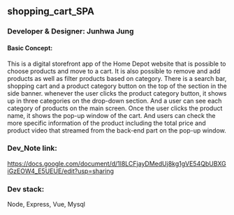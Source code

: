 ## shopping_cart_SPA

### Developer & Designer: Junhwa Jung

#### Basic Concept:
<p> 
This is a digital storefront app of the Home Depot website that is possible to choose products and move to a cart. It is also possible to remove and add products as well as filter products based on category.
There is a search bar, shopping cart and a product category button on the top of the section in the side banner.  whenever the user clicks the product category button, it shows up in three categories on the drop-down section. And a user can see each category of products on the main screen.
Once the user clicks the product name, it shows the pop-up window of the cart. And users can check the more specific information of the product including the total price and product video that streamed from the back-end part on the pop-up window.</p>

### Dev_Note link:
https://docs.google.com/document/d/1l8LCFjayDMedUj8kg1gVE54QbUBXGiGzEOW4_E5UEUE/edit?usp=sharing

### Dev stack:
Node,
Express,
Vue,
Mysql
